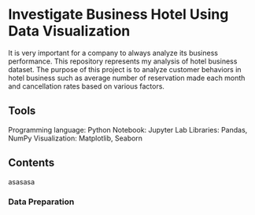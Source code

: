 # Investigate Business Hotel Using Data Visualization
It is very important for a company to always analyze its business performance. This repository represents my analysis of hotel business dataset. The purpose of this project is to analyze customer behaviors in hotel business such as average number of reservation made each month and cancellation rates based on various factors.
## Tools
Programming language: Python
Notebook: Jupyter Lab
Libraries: Pandas, NumPy
Visualization: Matplotlib, Seaborn
## Contents
asasasa
### Data Preparation
